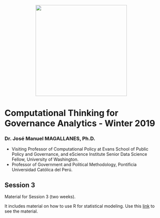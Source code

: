 
<center>
<img src="https://i.imgur.com/PdfGGVZ.png" style="width: 300px;"/>
</center>

# Computational Thinking for Governance Analytics - Winter 2019

### Dr. José Manuel MAGALLANES, Ph.D. 
* Visiting Professor of Computational Policy at Evans School of Public Policy and Governance, and eScience Institute Senior Data Science Fellow, University of Washington.
* Professor of Government and Political Methodology, Pontificia Universidad Católica del Perú. 

## Session 3

Material for Session 3 (two weeks).

It includes material on how to use R for statistical modeling.
Use this [link](http://escience.washington.edu/wp-content/uploads/2019/02/S3_R_Modeling.html) to see the material.

